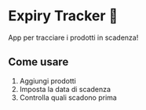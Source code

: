 # Expiry Tracker 📱

App per tracciare i prodotti in scadenza!

## Come usare
1. Aggiungi prodotti
2. Imposta la data di scadenza
3. Controlla quali scadono prima
